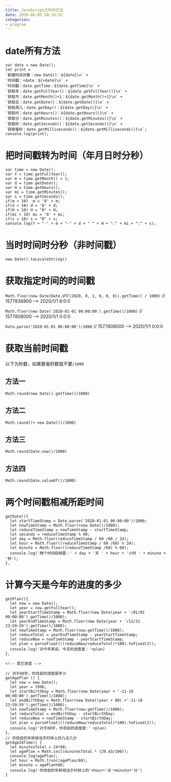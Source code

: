 ```yaml
---
title: JavaScript之时间方法
date: 2020-06-05 10:19:32
categories: 
- program
---
```


# date所有方法

```
var date = new Date();
let print =
`新建时间对象：new Date()：${date}\n` +
`时间戳：+date：${+date}\n` +
`时间戳：date.getTime：${date.getTime}\n` +
`获取年：date.getFullYear()：${date.getFullYear()}\n` +
`获取月：date.getMonth()+1：${date.getMonth()+1}\n` +
`获取日：date.getDate()：${date.getDate()}\n` +
`获取周几：date.getDay()：${date.getDay()}\n` +
`获取时：date.getHours()：${date.getHours()}\n` +
`获取分：date.getMinutes()：${date.getMinutes()}\n` +
`获取秒：date.getSeconds()：${date.getSeconds()}\n` +
`获取毫秒：date.getMilliseconds()：${date.getMilliseconds()}\n`;
console.log(print);
```

# 把时间戳转为时间（年月日时分秒）

```
var time = new Date();
var Y = time.getFullYear();
var m = time.getMonth() + 1;
var d = time.getDate();
var H = time.getHours();
var mi = time.getMinutes();
var s = time.getSeconds();
if(m < 10)  m = '0' + m;
if(d < 10) d = '0' + d;
if(H < 10) H = "0" + H;
if(mi < 10) mi = '0' + mi;
if(s < 10) s = "0" + s;
console.log(Y + "-" + m + "-" + d + " " + H + ":" + mi + ":" + s);
```

# 当时时间时分秒（非时间戳）

`new Date().toLocaleString()`

# 获取指定时间的时间戳

`Math.floor(new Date(Date.UTC(2020, 0, 1, 0, 0, 0)).getTime() / 1000)` // 1577836800 --> 2020/1/1 8:0:0

`Math.floor(new Date('2020-01-01 00:00:00').getTime()/1000)` // 1577808000 --> 2020/1/1 0:0:0

`Date.parse('2020-01-01 00:00:00')/1000` // 1577808000 --> 2020/1/1 0:0:0

# 获取当前时间戳

以下为秒数，如果要毫秒数就不要`/1000`

## 方法一

```
Math.round(new Date().getTime()/1000)
```

## 方法二

```
Math.round((+ new Date())/1000)
```

## 方法三

```
Math.round(Date.now()/1000)
```

## 方法四

```
Math.round(Date.valueOf()/1000)
```

# 两个时间戳相减所距时间

```
getDate(){
  let startTimeStamp = Date.parse('2020-01-01 00:00:00')/1000;
  let nowTimeStamp = Math.floor(+new Date()/1000);
  let reduceTimeStamp = nowTimeStamp - startTimeStamp;
  let seconds = reduceTimeStamp % 60;
  let day = Math.floor(reduceTimeStamp / 60 /60 / 24);
  let hour = Math.floor((reduceTimeStamp / 60 /60) % 24);
  let minute = Math.floor((reduceTimeStamp /60) % 60);
  console.log('两个时间段相距：' + day + '天 ' + hour + '小时 ' + minute + '秒');
},
```

# 计算今天是今年的进度的多少

```
getPlan(){
  let now = new Date();
  let year = now.getFullYear();
  let yearStartTimeStamp = Math.floor(new Date(year + '/01/01 00:00:00').getTime()/1000);
  let yearEndTimeStamp = Math.floor(new Date(year + '/12/31 23:59:59').getTime()/1000);
  let nowTimeStamp = Math.floor(now.getTime()/1000);
  let reduceTotal = yearEndTimeStamp - yearStartTimeStamp;
  let reduceNow = nowTimeStamp - yearStartTimeStamp;
  let plan = parseFloat(((reduceNow/reduceTotal)*100).toFixed(2));
  console.log('对今年来说，今天的进度是：'+plan)
},

<!-- 其它进度 -->

// 对于80岁，你目前的进度是多少
getAgePlan () {
  let now = new Date();
  let year = 1996;
  let startBirthDay = Math.floor(new Date(year + '-11-18 00:00:00').getTime()/1000);
  let endBirthDay = Math.floor(new Date((year + 80) +'-11-18 23:59:59').getTime()/1000);
  let nowTimeStamp = Math.floor(now.getTime()/1000);
  let reduceTotal = endBirthDay - startBirthDay;
  let reduceNow = nowTimeStamp - startBirthDay;
  let plan = parseFloat(((reduceNow/reduceTotal)*100).toFixed(2));
  console.log('对于80岁，你目前的进度是:' +plan)
},
// 你目前的年龄相当于时钟上的几点几分
getAge24Time() {
  let minutesTotal = 24*60;
  let agePlan = Math.ceil(minutesTotal * (29.43/100));
  console.log(agePlan);
  let hour = Math.trunc(agePlan/60);
  let minute = agePlan%60;
  console.log('你目前的年龄相当于时钟上的'+hour+'点'+minute+'分')
}
```
